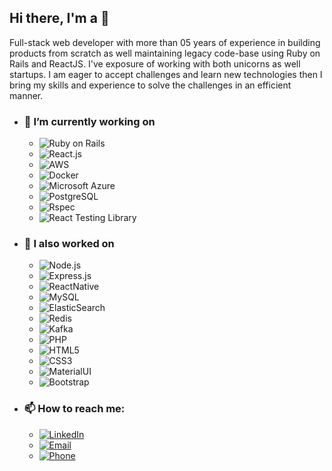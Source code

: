 ## Hi there, I'm a 👋
Full-stack web developer with more than 05 years of experience in building products from scratch as well maintaining legacy code-base using Ruby on Rails and ReactJS. I've exposure of working with both unicorns as well startups. I am eager to accept challenges and learn new technologies then I bring my skills and experience to solve the challenges in an efficient manner.

- ### 🔭 I’m currently working on
  * ![Ruby on Rails](https://img.shields.io/badge/Ruby_on_Rails-CC0000?style=flat&logo=ruby-on-rails&logoColor=white)
  * ![React.js](https://img.shields.io/badge/React.js-61DAFB?style=flat&logo=react&logoColor=white)
  * ![AWS](https://img.shields.io/badge/AWS-232F3E?style=flat&logo=amazon-aws&logoColor=white)
  * ![Docker](https://img.shields.io/badge/Docker-2496ED?style=flat&logo=docker&logoColor=white)
  * ![Microsoft Azure](https://img.shields.io/badge/Microsoft_Azure-0089D6?style=flat&logo=microsoft-azure&logoColor=white)
  * ![PostgreSQL](https://img.shields.io/badge/PostgreSQL-4169E1?style=flat&logo=postgresql&logoColor=white)
  * ![Rspec](https://img.shields.io/badge/Rspec-8F2710?style=flat&logo=rspec&logoColor=white)
  * ![React Testing Library](https://img.shields.io/badge/React_Testing_Library-E33332?style=flat&logo=testing-library&logoColor=white)
  
- ### 🌱 I also worked on
  * ![Node.js](https://img.shields.io/badge/Node.js-339933?style=flat&logo=node.js&logoColor=white)
  * ![Express.js](https://img.shields.io/badge/Express.js-000000?style=flat&logo=express&logoColor=white)
  * ![ReactNative](https://img.shields.io/badge/React_Native-61DAFB?style=flat&logo=react&logoColor=white)
  * ![MySQL](https://img.shields.io/badge/MySQL-4479A1?style=flat&logo=mysql&logoColor=white)
  * ![ElasticSearch](https://img.shields.io/badge/ElasticSearch-005571?style=flat&logo=elasticsearch&logoColor=white)
  * ![Redis](https://img.shields.io/badge/Redis-DC382D?style=flat&logo=redis&logoColor=white)
  * ![Kafka](https://img.shields.io/badge/Apache_Kafka-231F20?style=flat&logo=apache-kafka&logoColor=white)
  * ![PHP](https://img.shields.io/badge/PHP-777BB4?style=flat&logo=php&logoColor=white)
  * ![HTML5](https://img.shields.io/badge/HTML5-E34F26?style=flat&logo=html5&logoColor=white)
  * ![CSS3](https://img.shields.io/badge/CSS3-1572B6?style=flat&logo=css3&logoColor=white)
  * ![MaterialUI](https://img.shields.io/badge/Material_UI-0081CB?style=flat&logo=material-ui&logoColor=white)
  * ![Bootstrap](https://img.shields.io/badge/Bootstrap-7952B3?style=flat&logo=bootstrap&logoColor=white)

- ### 📫 How to reach me:
  * [![LinkedIn](https://img.shields.io/badge/LinkedIn-0077B5?style=flat&logo=linkedin&logoColor=white)](https://www.linkedin.com/in/sikandar-saleem/)
  * [![Email](https://img.shields.io/badge/Email-D14836?style=flat&logo=gmail&logoColor=white)](mailto:sikandarsaleem2000@gmail.com)
  * [![Phone](https://img.shields.io/badge/Phone-%2B923447000390-008080?style=flat&logo=phone&logoColor=white)](tel:+923447000390)
